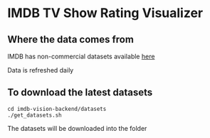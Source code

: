 # IMDB TV Show Rating Visualizer

## Where the data comes from
IMDB has non-commercial datasets available [here](https://developer.imdb.com/non-commercial-datasets/)

Data is refreshed daily

## To download the latest datasets
```
cd imdb-vision-backend/datasets
./get_datasets.sh
```
The datasets will be downloaded into the folder